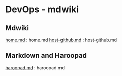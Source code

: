 # DevOps - mdwiki

## Mdwiki
[home.md](home.md) : home.md
[host-github.md](host-github.md) : host-github.md

## Markdown and Haroopad
[haroopad.md](haroopad.md) : haroopad.md
